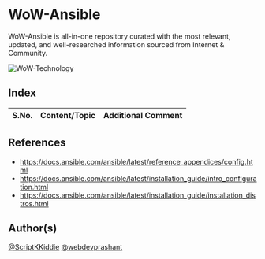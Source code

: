 # WoW-Ansible

WoW-Ansible is all-in-one repository curated with the most relevant, updated, and well-researched information sourced from Internet &amp; Community.

![WoW-Technology](https://img.shields.io/badge/WoW-Technology-brightgreen?style=flat-square&logo=github)

## Index

S.No. | Content/Topic | Additional Comment
--- | --- | ---

## References

- https://docs.ansible.com/ansible/latest/reference_appendices/config.html
- https://docs.ansible.com/ansible/latest/installation_guide/intro_configuration.html
- https://docs.ansible.com/ansible/latest/installation_guide/installation_distros.html

## Author(s)

[@ScriptKKiddie](https://github.com/ScriptKKiddie)
[@webdevprashant](https://github.com/webdevprashant)
